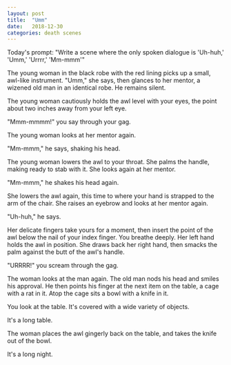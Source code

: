 ```yaml
---
layout: post
title:  "Umm"
date:   2018-12-30 
categories: death scenes
---
```

Today's prompt: "Write a scene where the only spoken dialogue is 'Uh-huh,' 'Umm,' 'Urrrr,' 'Mm-mmm'"

The young woman in the black robe with the red lining picks up a small, awl-like instrument. "Umm," she says, then glances to her mentor, a wizened old man in an identical robe. He remains silent.

The young woman cautiously holds the awl level with your eyes, the point about two inches away from your left eye.

"Mmm-mmmm!" you say through your gag.

The young woman looks at her mentor again.

"Mm-mmm," he says, shaking his head.

The young woman lowers the awl to your throat. She palms the handle, making ready to stab with it. She looks again at her mentor.

"Mm-mmm," he shakes his head again.

She lowers the awl again, this time to where your hand is strapped to the arm of the chair. She raises an eyebrow and looks at her mentor again.

"Uh-huh," he says.

Her delicate fingers take yours for a moment, then insert the point of the awl below the nail of your index finger. You breathe deeply. Her left hand holds the awl in position. She draws back her right hand, then smacks the palm against the butt of the awl's handle.

"URRRR!" you scream through the gag.

The woman looks at the man again. The old man nods his head and smiles his approval. He then points his finger at the next item on the table, a cage with a rat in it. Atop the cage sits a bowl with a knife in it.

You look at the table. It's covered with a wide variety of objects. 

It's a long table.

The woman places the awl gingerly back on the table, and takes the knife out of the bowl.

It's a long night. 
